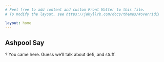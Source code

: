 ```yaml
---
# Feel free to add content and custom Front Matter to this file.
# To modify the layout, see https://jekyllrb.com/docs/themes/#overriding-theme-defaults

layout: home
---
```


## Ashpool Say

  ? You came here. Guess we'll talk about defi, and stuff.

  [twitter - ashpool]: https://twitter.com/schwiftycrypto
